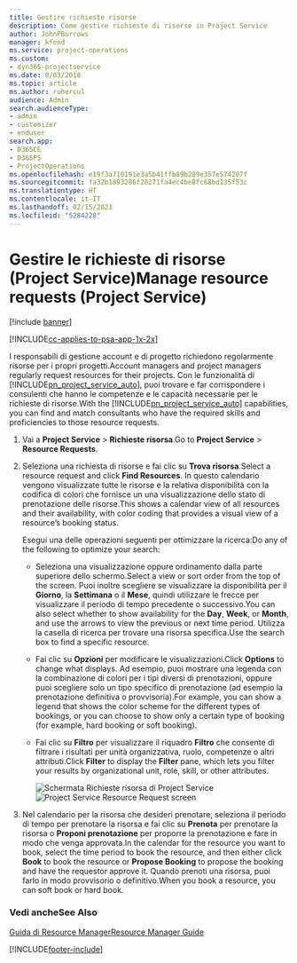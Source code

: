 ```yaml
---
title: Gestire richieste risorse
description: Come gestire richieste di risorse in Project Service
author: JohnPBurrows
manager: kfend
ms.service: project-operations
ms.custom:
- dyn365-projectservice
ms.date: 8/03/2018
ms.topic: article
ms.author: ruhercul
audience: Admin
search.audienceType:
- admin
- customizer
- enduser
search.app:
- D365CE
- D365PS
- ProjectOperations
ms.openlocfilehash: e19f3a710191e3a5b41ffb89b289e357e574207f
ms.sourcegitcommit: fa32b1893286f20271fa4ec4be8fc68bd135f53c
ms.translationtype: HT
ms.contentlocale: it-IT
ms.lasthandoff: 02/15/2021
ms.locfileid: "5284228"
---
```

# <a name="manage-resource-requests-project-service"></a><span data-ttu-id="ab86a-103">Gestire le richieste di risorse (Project Service)</span><span class="sxs-lookup"><span data-stu-id="ab86a-103">Manage resource requests (Project Service)</span></span>

[!include [banner](../includes/psa-now-project-operations.md)]

[!INCLUDE[cc-applies-to-psa-app-1x-2x](../includes/cc-applies-to-psa-app-1x-2x.md)]

<span data-ttu-id="ab86a-104">I responsabili di gestione account e di progetto richiedono regolarmente risorse per i propri progetti.</span><span class="sxs-lookup"><span data-stu-id="ab86a-104">Account managers and project managers regularly request resources for their projects.</span></span> <span data-ttu-id="ab86a-105">Con le funzionalità di [!INCLUDE[pn_project_service_auto](../includes/pn-project-service-auto.md)], puoi trovare e far corrispondere i consulenti che hanno le competenze e le capacità necessarie per le richieste di risorse.</span><span class="sxs-lookup"><span data-stu-id="ab86a-105">With the [!INCLUDE[pn_project_service_auto](../includes/pn-project-service-auto.md)] capabilities, you can find and match consultants who have the required skills and proficiencies to those resource requests.</span></span>  
  
1. <span data-ttu-id="ab86a-106">Vai a **Project Service** > **Richieste risorsa**.</span><span class="sxs-lookup"><span data-stu-id="ab86a-106">Go to **Project Service** > **Resource Requests**.</span></span>  
  
2. <span data-ttu-id="ab86a-107">Seleziona una richiesta di risorse e fai clic su **Trova risorsa**.</span><span class="sxs-lookup"><span data-stu-id="ab86a-107">Select a resource request and click **Find Resources**.</span></span> <span data-ttu-id="ab86a-108">In questo calendario vengono visualizzate tutte le risorse e la relativa disponibilità con la codifica di colori che fornisce un una visualizzazione dello stato di prenotazione delle risorse.</span><span class="sxs-lookup"><span data-stu-id="ab86a-108">This shows a calendar view of all resources and their availability, with color coding that provides a visual view of a resource’s booking status.</span></span>  
  
    <span data-ttu-id="ab86a-109">Esegui una delle operazioni seguenti per ottimizzare la ricerca:</span><span class="sxs-lookup"><span data-stu-id="ab86a-109">Do any of the following to optimize your search:</span></span>  
  
   -   <span data-ttu-id="ab86a-110">Seleziona una visualizzazione oppure ordinamento dalla parte superiore dello schermo.</span><span class="sxs-lookup"><span data-stu-id="ab86a-110">Select a view or sort order from the top of the screen.</span></span> <span data-ttu-id="ab86a-111">Puoi inoltre scegliere se visualizzare la disponibilità per il **Giorno**, la **Settimana** o il **Mese**, quindi utilizzare le frecce per visualizzare il periodo di tempo precedente o successivo.</span><span class="sxs-lookup"><span data-stu-id="ab86a-111">You can also select whether to show availability for the **Day**, **Week**, or **Month**, and use the arrows to view the previous or next time period.</span></span> <span data-ttu-id="ab86a-112">Utilizza la casella di ricerca per trovare una risorsa specifica.</span><span class="sxs-lookup"><span data-stu-id="ab86a-112">Use the search box to find a specific resource.</span></span>  
  
   -   <span data-ttu-id="ab86a-113">Fai clic su **Opzioni** per modificare le visualizzazioni.</span><span class="sxs-lookup"><span data-stu-id="ab86a-113">Click **Options** to change what displays.</span></span> <span data-ttu-id="ab86a-114">Ad esempio, puoi mostrare una legenda con la combinazione di colori per i tipi diversi di prenotazioni, oppure puoi scegliere solo un tipo specifico di prenotazione (ad esempio la prenotazione definitiva o provvisoria).</span><span class="sxs-lookup"><span data-stu-id="ab86a-114">For example, you can show a legend that shows the color scheme for the different types of bookings, or you can choose to show only a certain type of booking (for example, hard booking or soft booking).</span></span>  
  
   -   <span data-ttu-id="ab86a-115">Fai clic su **Filtro** per visualizzare il riquadro **Filtro** che consente di filtrare i risultati per unità organizzativa, ruolo, competenze o altri attributi.</span><span class="sxs-lookup"><span data-stu-id="ab86a-115">Click **Filter** to display the **Filter** pane, which lets you filter your results by organizational unit, role, skill, or other attributes.</span></span>  
  
       <span data-ttu-id="ab86a-116">![Schermata Richieste risorsa di Project Service](../psa/media/project-service-resource-request-screen.png "Schermata Richieste risorsa di Project Service")</span><span class="sxs-lookup"><span data-stu-id="ab86a-116">![Project Service Resource Request screen](../psa/media/project-service-resource-request-screen.png "Project Service Resource Request screen")</span></span>  
  
3. <span data-ttu-id="ab86a-117">Nel calendario per la risorsa che desideri prenotare, seleziona il periodo di tempo per prenotare la risorsa e fai clic su **Prenota** per prenotare la risorsa o **Proponi prenotazione** per proporre la prenotazione e fare in modo che venga approvata.</span><span class="sxs-lookup"><span data-stu-id="ab86a-117">In the calendar for the resource you want to book, select the time period to book the resource, and then either click **Book** to book the resource or **Propose Booking** to propose the booking and have the requestor approve it.</span></span> <span data-ttu-id="ab86a-118">Quando prenoti una risorsa, puoi farlo in modo provvisorio o definitivo.</span><span class="sxs-lookup"><span data-stu-id="ab86a-118">When you book a resource, you can soft book or hard book.</span></span>  
  
### <a name="see-also"></a><span data-ttu-id="ab86a-119">Vedi anche</span><span class="sxs-lookup"><span data-stu-id="ab86a-119">See Also</span></span>  
 [<span data-ttu-id="ab86a-120">Guida di Resource Manager</span><span class="sxs-lookup"><span data-stu-id="ab86a-120">Resource Manager Guide</span></span>](../psa/resource-manager-guide.md)


[!INCLUDE[footer-include](../includes/footer-banner.md)]